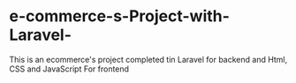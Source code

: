# e-commerce-s-Project-with-Laravel-
This is an ecommerce's project completed tin Laravel for backend and Html, CSS and JavaScript For frontend 
